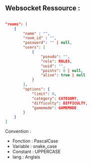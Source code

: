 ## Websocket Ressource : 

```json

"rooms": [
    {
        "name" : "",
        "room_id" : "",
        "password": "" | null,
        "users": [
            {
                "pseudo": "",
                "role": ROLES,
                "uuid": "",
                "points": 0 | null, 
                "alive": true | null
            }
        ],
        "options": {
            "limit": 0,
            "category": CATEGORY,
            "difficulty": DIFFICULTY,
            "gamemode": GAMEMODE
        }
    }
]

```

Convention : 
- Fonction : PascalCase
- Variable : snake_case
- Constant : UPPERCASE
- lang : Anglais